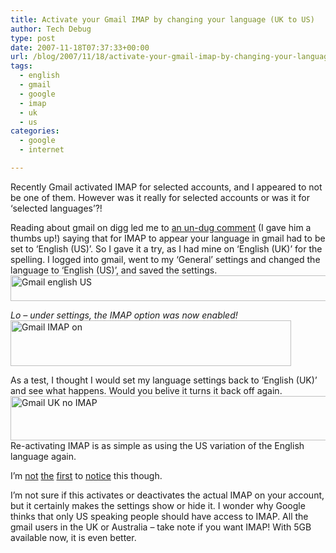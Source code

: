 ```yaml
---
title: Activate your Gmail IMAP by changing your language (UK to US)
author: Tech Debug
type: post
date: 2007-11-18T07:37:33+00:00
url: /blog/2007/11/18/activate-your-gmail-imap-by-changing-your-language-uk-to-us/
tags:
  - english
  - gmail
  - google
  - imap
  - uk
  - us
categories:
  - google
  - internet

---
```

Recently Gmail activated IMAP for selected accounts, and I appeared to not be one of them. However was it really for selected accounts or was it for &#8216;selected languages&#8217;?!

Reading about gmail on digg led me to [an un-dug comment][1] (I gave him a thumbs up!) saying that for IMAP to appear your language in gmail had to be set to &#8216;English (US)&#8217;. So I gave it a try, as I had mine on &#8216;English (UK)&#8217; for the spelling. I logged into gmail, went to my &#8216;General&#8217; settings and changed the language to &#8216;English (US)&#8217;, and saved the settings.  
<img decoding="async" loading="lazy" src="https://techdebug.com/wp-content/uploads/2007/11/gmail-english-us.jpg" alt="Gmail english US" height="41" width="561" /> 

_Lo &#8211; under settings, the IMAP option was now enabled!_  
<img decoding="async" loading="lazy" src="https://techdebug.com/wp-content/uploads/2007/11/gmail-imap-on.jpg" alt="Gmail IMAP on" height="73" width="449" /> 

As a test, I thought I would set my language settings back to &#8216;English (UK)&#8217; and see what happens. Would you belive it turns it back off again.  
<img decoding="async" loading="lazy" src="https://techdebug.com/wp-content/uploads/2007/11/gmail-uk-no-imap.jpg" alt="Gmail UK no IMAP" height="71" width="529" />  
Re-activating IMAP is as simple as using the US variation of the English language again.

I&#8217;m [not][2] [the][3] [first][4] to [notice][5] this though.

I&#8217;m not sure if this activates or deactivates the actual IMAP on your account, but it certainly makes the settings show or hide it. I wonder why Google thinks that only US speaking people should have access to IMAP. All the gmail users in the UK or Australia &#8211; take note if you want IMAP! With 5GB available now, it is even better.

 [1]: http://digg.com/software/Gmail_gets_IMAP?t=10067376#c10385247
 [2]: http://news.softpedia.com/news/Simple-Tricks-To-Get-The-Old-Gmail-Back-69962.shtml
 [3]: http://www.techhappens.com/2007/10/25/how-to-enable-imap-with-gmail-if-you-havent-got-it-already/
 [4]: http://www.justuber.com/blog/2007/10/28/waiting-for-imap-on-your-gmail-account/
 [5]: http://www.techfornovices.com/2007/11/gmail-imap-google-makes-it-for-common.html